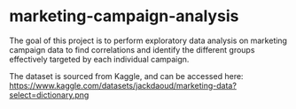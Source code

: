 # marketing-campaign-analysis

The goal of this project is to perform exploratory data analysis on marketing campaign data to find correlations and identify the different groups effectively targeted by each individual campaign.

The dataset is sourced from Kaggle, and can be accessed here: https://www.kaggle.com/datasets/jackdaoud/marketing-data?select=dictionary.png
